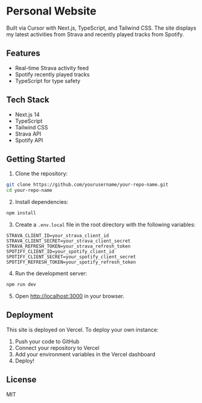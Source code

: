 # Personal Website

Built via Cursor with Next.js, TypeScript, and Tailwind CSS. The site displays my latest activities from Strava and recently played tracks from Spotify.

## Features

- Real-time Strava activity feed
- Spotify recently played tracks
- TypeScript for type safety

## Tech Stack

- Next.js 14
- TypeScript
- Tailwind CSS
- Strava API
- Spotify API

## Getting Started

1. Clone the repository:
```bash
git clone https://github.com/yourusername/your-repo-name.git
cd your-repo-name
```

2. Install dependencies:
```bash
npm install
```

3. Create a `.env.local` file in the root directory with the following variables:
```env
STRAVA_CLIENT_ID=your_strava_client_id
STRAVA_CLIENT_SECRET=your_strava_client_secret
STRAVA_REFRESH_TOKEN=your_strava_refresh_token
SPOTIFY_CLIENT_ID=your_spotify_client_id
SPOTIFY_CLIENT_SECRET=your_spotify_client_secret
SPOTIFY_REFRESH_TOKEN=your_spotify_refresh_token
```

4. Run the development server:
```bash
npm run dev
```

5. Open [http://localhost:3000](http://localhost:3000) in your browser.

## Deployment

This site is deployed on Vercel. To deploy your own instance:

1. Push your code to GitHub
2. Connect your repository to Vercel
3. Add your environment variables in the Vercel dashboard
4. Deploy!

## License

MIT 

